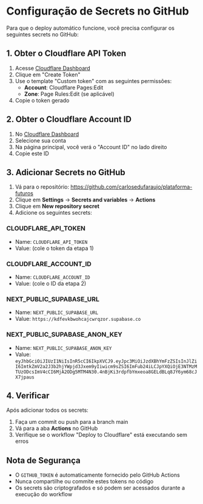 # Configuração de Secrets no GitHub

Para que o deploy automático funcione, você precisa configurar os seguintes secrets no GitHub:

## 1. Obter o Cloudflare API Token

1. Acesse [Cloudflare Dashboard](https://dash.cloudflare.com/profile/api-tokens)
2. Clique em "Create Token"
3. Use o template "Custom token" com as seguintes permissões:
   - **Account**: Cloudflare Pages:Edit
   - **Zone**: Page Rules:Edit (se aplicável)
4. Copie o token gerado

## 2. Obter o Cloudflare Account ID

1. No [Cloudflare Dashboard](https://dash.cloudflare.com/)
2. Selecione sua conta
3. Na página principal, você verá o "Account ID" no lado direito
4. Copie este ID

## 3. Adicionar Secrets no GitHub

1. Vá para o repositório: https://github.com/carlosedufaraujo/plataforma-futuros
2. Clique em **Settings** → **Secrets and variables** → **Actions**
3. Clique em **New repository secret**
4. Adicione os seguintes secrets:

### CLOUDFLARE_API_TOKEN
- Name: `CLOUDFLARE_API_TOKEN`
- Value: (cole o token da etapa 1)

### CLOUDFLARE_ACCOUNT_ID
- Name: `CLOUDFLARE_ACCOUNT_ID`
- Value: (cole o ID da etapa 2)

### NEXT_PUBLIC_SUPABASE_URL
- Name: `NEXT_PUBLIC_SUPABASE_URL`
- Value: `https://kdfevkbwohcajcwrqzor.supabase.co`

### NEXT_PUBLIC_SUPABASE_ANON_KEY
- Name: `NEXT_PUBLIC_SUPABASE_ANON_KEY`
- Value: `eyJhbGciOiJIUzI1NiIsInR5cCI6IkpXVCJ9.eyJpc3MiOiJzdXBhYmFzZSIsInJlZiI6ImtkZmV2a2J3b2hjYWpjd3Jxem9yIiwicm9sZSI6ImFub24iLCJpYXQiOjE3NTMzMTUzODcsImV4cCI6MjA2ODg5MTM4N30.4nBjKi3rdpfbYmxeoa8GELdBLq8JY6ym68cJX7jpaus`

## 4. Verificar

Após adicionar todos os secrets:
1. Faça um commit ou push para a branch main
2. Vá para a aba **Actions** no GitHub
3. Verifique se o workflow "Deploy to Cloudflare" está executando sem erros

## Nota de Segurança

- O `GITHUB_TOKEN` é automaticamente fornecido pelo GitHub Actions
- Nunca compartilhe ou commite estes tokens no código
- Os secrets são criptografados e só podem ser acessados durante a execução do workflow